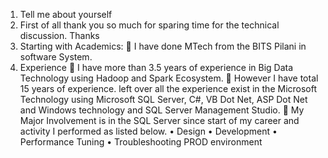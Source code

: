 1.	Tell me about yourself
1.	First of all thank you so much for sparing time for the technical discussion. Thanks
2.	Starting with Academics: 
	I have done MTech from the BITS Pilani in software System. 
3.	Experience
	I have more than 3.5 years of experience in Big Data Technology using Hadoop and Spark Ecosystem. 
	However I have total 15 years of experience. left over all the experience exist in the Microsoft Technology using Microsoft SQL Server, C#, VB Dot Net, ASP Dot Net and Windows technology and SQL Server Management Studio.
	My Major Involvement is in the SQL Server since start of my career and activity I performed as listed below.
•	Design
•	Development
•	Performance Tuning
•	Troubleshooting PROD environment
